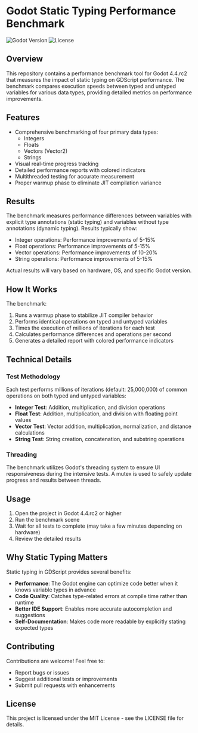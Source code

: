 # Godot Static Typing Performance Benchmark

![Godot Version](https://img.shields.io/badge/Godot-4.4.rc2-blue.svg)
![License](https://img.shields.io/badge/license-MIT-green.svg)

## Overview

This repository contains a performance benchmark tool for Godot 4.4.rc2 that measures the impact of static typing on GDScript performance. The benchmark compares execution speeds between typed and untyped variables for various data types, providing detailed metrics on performance improvements.

## Features

- Comprehensive benchmarking of four primary data types:
  - Integers
  - Floats
  - Vectors (Vector2)
  - Strings
- Visual real-time progress tracking
- Detailed performance reports with colored indicators
- Multithreaded testing for accurate measurement
- Proper warmup phase to eliminate JIT compilation variance

## Results

The benchmark measures performance differences between variables with explicit type annotations (static typing) and variables without type annotations (dynamic typing). Results typically show:

- Integer operations: Performance improvements of 5-15%
- Float operations: Performance improvements of 5-15%
- Vector operations: Performance improvements of 10-20%
- String operations: Performance improvements of 5-15%

Actual results will vary based on hardware, OS, and specific Godot version.

## How It Works

The benchmark:

1. Runs a warmup phase to stabilize JIT compiler behavior
2. Performs identical operations on typed and untyped variables
3. Times the execution of millions of iterations for each test
4. Calculates performance differences and operations per second
5. Generates a detailed report with colored performance indicators

## Technical Details

### Test Methodology

Each test performs millions of iterations (default: 25,000,000) of common operations on both typed and untyped variables:

- **Integer Test**: Addition, multiplication, and division operations
- **Float Test**: Addition, multiplication, and division with floating point values
- **Vector Test**: Vector addition, multiplication, normalization, and distance calculations
- **String Test**: String creation, concatenation, and substring operations

### Threading

The benchmark utilizes Godot's threading system to ensure UI responsiveness during the intensive tests. A mutex is used to safely update progress and results between threads.

## Usage

1. Open the project in Godot 4.4.rc2 or higher
2. Run the benchmark scene
3. Wait for all tests to complete (may take a few minutes depending on hardware)
4. Review the detailed results

## Why Static Typing Matters

Static typing in GDScript provides several benefits:

- **Performance**: The Godot engine can optimize code better when it knows variable types in advance
- **Code Quality**: Catches type-related errors at compile time rather than runtime
- **Better IDE Support**: Enables more accurate autocompletion and suggestions
- **Self-Documentation**: Makes code more readable by explicitly stating expected types

## Contributing

Contributions are welcome! Feel free to:

- Report bugs or issues
- Suggest additional tests or improvements
- Submit pull requests with enhancements

## License

This project is licensed under the MIT License - see the LICENSE file for details.